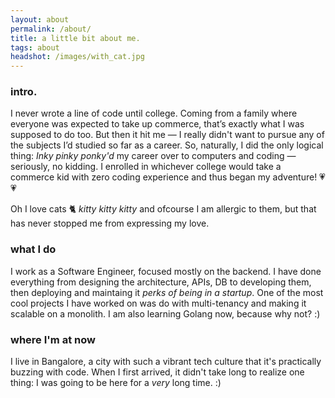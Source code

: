```yaml
---
layout: about
permalink: /about/
title: a little bit about me.
tags: about
headshot: /images/with_cat.jpg
---
```


### intro.

I never wrote a line of code until college. Coming from a family where everyone was expected to take up commerce, 
that’s exactly what I was supposed to do too. But then it hit me — I really didn't want to pursue any of the subjects I’d studied so far as a career. 
So, naturally, I did the only logical thing: _Inky pinky ponky'd_ my career over to computers and coding —seriously, no kidding. I enrolled in 
whichever college would take a commerce kid with zero coding experience and thus began my adventure! 💗💗

Oh I love cats 🐈 _kitty kitty kitty_ and ofcourse I am allergic to them, but that has never stopped me from expressing my love.

### what I do

I work as a Software Engineer, focused mostly on the backend. I have done everything from designing the architecture, APIs, DB to developing them, then deploying
and maintaing it _perks of being in a startup_. One of the most cool projects I have worked on was do with multi-tenancy and making it scalable on a monolith. I am 
also learning Golang now, because why not? :)

### where I'm at now

I live in Bangalore, a city with such a vibrant tech culture that it's practically buzzing with code. When I first arrived, it didn't take long 
to realize one thing: I was going to be here for a _very_ long time. :)

<div id="stats" class="hidden">

<h3 id="dashboard"><code>#dashboard</code></h3>

<h2>Just finished.</h2>

[//]: # (<p>Curious what I'm reading? Here's my most recent reads, updating daily. And my <a href="https://www.goodreads.com/user/show/88184044-jonathon-belotti&#41;" target="_blank" rel="noopener noreferrer">Goodreads profile</a> has more history.</p>)

<div id="recent-finished-books"></div>

<h2>Top tracks.</h2>

<p>Curious what I'm currently listening to? Here's my top tracks on Spotify, updating daily.</p>

<ol id="top-spotify-tracks"></ol>

</div>

<script>
/**
 * @param {String} HTML representing a single element
 * @return {Element}
 */
function htmlToElement(html) {
    var template = document.createElement('template');
    /* Never return a text node of whitespace as the result */
    html = html.trim();
    template.innerHTML = html;
    return template.content.firstChild;
}

function populateDashboardHTML(data) {
    const topSpotifyTracksList = document.querySelector('#top-spotify-tracks');
    data.spotify.forEach(track => {
        topSpotifyTracksList.appendChild(htmlToElement(`
            <li>
                <a target="_blank" rel="noopener noreferrer" href="${track.link}"><strong>${track.name}</strong></a> 
                <p>${track.artist}</p>
            </li>
        `));
    });

    const recentFinishedBooks = document.querySelector('#recent-finished-books');
    data.goodreads.slice(0, 3).forEach(book => {
        recentFinishedBooks.appendChild(htmlToElement(`
            <a target="_blank" rel="noopener noreferrer" class="book-item" target="_blank" rel="noopener noreferrer" href="${book.link}">
            <div class="cover-container">
                <img class="grow-me" src="${book.cover_image_link}">
            </div>
            <div class="book-info">
                <h4>${book.title}</h4>
                <p>${book.authors[0]}</p>
            </div>
            </a>
        `));
    });
}

// fetch('https://thundergolfer-cgflgpx.modal.run')
//   .then((response) => {
//     if (!response.ok) {
//       throw new Error(`HTTP error! Status: ${response.status}`);
//     }
//
//     return response.json();
//   })
//   .then((data) => {
//     populateDashboardHTML(data);
//     /* Reveal the now populated stats section. */
//     document.getElementById("stats").classList.remove("hidden");
//   });

</script>

<style>
#stats {
  background-color: #f7f7f9;
  border-radius: 1rem; 
  padding: 1.5em;
  margin-top: 2.5em;
}

#dashboard {
  margin: 0rem;
}

#dashboard code {
  background-color: #f7f7f9;
}

#recent-finished-books {
    display: flex;
    flex-direction: row;
    align-items: flex-start;
    justify-content: center;
}

#recent-finished-books a {
    color: #111;
}

.book-item {
    margin-left: 0.4em;
    margin-right: 0.4em;
}

.book-item div {
    width: 200px;
}

.book-info h4 {
    color: #222;
}

.book-info p {
    color: #555;
}

.grow-me {
  border-radius: 4px;
  transition: all .2s ease-in-out;
}

.grow-me:hover {
  transform: scale(1.02);
}

#top-spotify-tracks {
    padding-left: 1em;
}

#top-spotify-tracks li {
    color: #888;
    border-bottom: 1px solid #ededed;
    margin-top: 1rem;
}

#top-spotify-tracks a {
    color: #111;
}

#top-spotify-tracks a:hover {
    color: #1DB954; /* Spotify green */
}

#top-spotify-tracks p {
    color: #555;
}

.hidden {
    display: none;
}

@media screen and (max-width: 900px) {
  #recent-finished-books {
    flex-direction: column;
    justify-content: center;
    align-items: center;
  }

  .book-item div {
    width: 400px;
  }

  .book-item {
    display: flex;
    flex-direction: column;
    align-items: center;
  }
  
  .cover-container, .book-info {
    display: flex;
    flex-direction: column;
    align-items: center;
  }

  #top-spotify-tracks {
    padding-left: 1.2em;
  }
}
</style>
